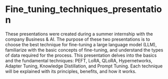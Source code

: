 # Fine_tuning_techniques_presentation
These presentations were created during a summer internship with the company Business &amp; AI. The purpose of these two presentations is to choose the best technique for fine-tuning a large language model (LLM), familiarize with the basic concepts of fine-tuning, and understand the types of data required for the process.
This presentation delves into the basics and the fundamental techniques: PEFT, LoRA, QLoRA, Hypernetworks, Adapter Tuning, Knowledge Distillation, and Prompt Tuning. Each technique will be explained with its principles, benefits, and how it works.
